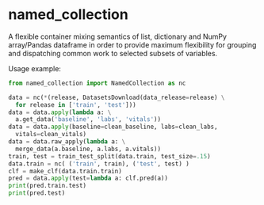 # named_collection
A flexible container mixing semantics of list, dictionary and NumPy array/Pandas dataframe in order to provide maximum flexibility for grouping and dispatching common work to selected subsets of variables.

Usage example:

```python
from named_collection import NamedCollection as nc

data = nc(*(release, DatasetsDownload(data_release=release) \
  for release in ['train', 'test']))
data = data.apply(lambda a: \
  a.get_data('baseline', 'labs', 'vitals'))
data = data.apply(baseline=clean_baseline, labs=clean_labs,
  vitals=clean_vitals)
data = data.raw_apply(lambda a: \
  merge_data(a.baseline, a.labs, a.vitals))
train, test = train_test_split(data.train, test_size=.15)
data.train = nc( ('train', train), ('test', test) )
clf = make_clf(data.train.train)
pred = data.apply(test=lambda a: clf.pred(a))
print(pred.train.test)
print(pred.test)
```
